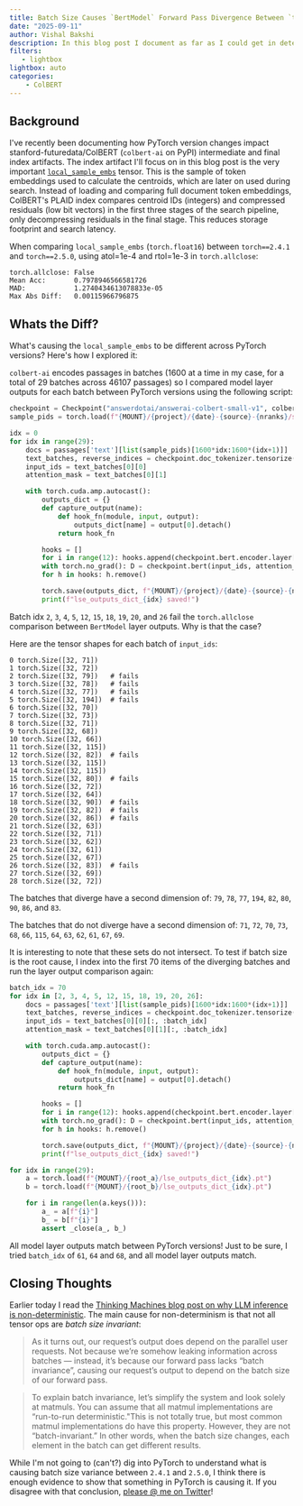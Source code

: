 ```yaml
---
title: Batch Size Causes `BertModel` Forward Pass Divergence Between `torch==2.4.1` and `torch==2.5.0` for `colbert-ai`.
date: "2025-09-11"
author: Vishal Bakshi
description: In this blog post I document as far as I could get in determining what caused a `BertModel` forward pass divergence between PyTorch versions `2.0.1` and `2.1.0`. Certain batch sizes yield different model layer outputs between PyTorch version, while other batch sizes don't.
filters:
   - lightbox
lightbox: auto
categories:
    - ColBERT
---
```


## Background

I've recently been documenting how PyTorch version changes impact stanford-futuredata/ColBERT (`colbert-ai` on PyPI) intermediate and final index artifacts. The index artifact I'll focus on in this blog post is the very important [`local_sample_embs`](https://github.com/stanford-futuredata/ColBERT/blob/501c29d9e0b7f7b393e36c4177ec2b141a253114/colbert/indexing/collection_indexer.py#L137) tensor. This is the sample of token embeddings used to calculate the centroids, which are later on used during search. Instead of loading and comparing full document token embeddings, ColBERT's PLAID index compares centroid IDs (integers) and compressed residuals (low bit vectors) in the first three stages of the search pipeline, only decompressing residuals in the final stage. This reduces storage footprint and search latency. 

When comparing `local_sample_embs` (`torch.float16`) between `torch==2.4.1` and `torch==2.5.0`, using atol=1e-4 and rtol=1e-3 in `torch.allclose`:

```
torch.allclose: False
Mean Acc:       0.7978946566581726      
MAD:            1.2740434613078833e-05  
Max Abs Diff:   0.00115966796875 
```

## Whats the Diff?

What's causing the `local_sample_embs` to be different across PyTorch versions? Here's how I explored it:

`colbert-ai` encodes passages in batches (1600 at a time in my case, for a total of 29 batches across 46107 passages) so I compared model layer outputs for each batch between PyTorch versions using the following script:

```python
checkpoint = Checkpoint("answerdotai/answerai-colbert-small-v1", colbert_config=config)
sample_pids = torch.load(f"{MOUNT}/{project}/{date}-{source}-{nranks}/sample_pids.pt")

idx = 0
for idx in range(29):
    docs = passages['text'][list(sample_pids)[1600*idx:1600*(idx+1)]]
    text_batches, reverse_indices = checkpoint.doc_tokenizer.tensorize(docs, bsize=config.index_bsize)
    input_ids = text_batches[0][0] 
    attention_mask = text_batches[0][1] 

    with torch.cuda.amp.autocast():
        outputs_dict = {}
        def capture_output(name):
            def hook_fn(module, input, output):
                outputs_dict[name] = output[0].detach()
            return hook_fn

        hooks = []
        for i in range(12): hooks.append(checkpoint.bert.encoder.layer[i].register_forward_hook(capture_output(f"{i}")))
        with torch.no_grad(): D = checkpoint.bert(input_ids, attention_mask=attention_mask)[0]
        for h in hooks: h.remove()

        torch.save(outputs_dict, f"{MOUNT}/{project}/{date}-{source}-{nranks}/lse_outputs_dict_{idx}.pt")
        print(f"lse_outputs_dict_{idx} saved!")
```

Batch idx `2`, `3`, `4`, `5`, `12`, `15`, `18`, `19`, `20`, and `26` fail the `torch.allclose` comparison between `BertModel` layer outputs. Why is that the case?

Here are the tensor shapes for each batch of `input_ids`:

```
0 torch.Size([32, 71])
1 torch.Size([32, 72])
2 torch.Size([32, 79])   # fails
3 torch.Size([32, 78])   # fails
4 torch.Size([32, 77])   # fails
5 torch.Size([32, 194])  # fails
6 torch.Size([32, 70])
7 torch.Size([32, 73])
8 torch.Size([32, 71])
9 torch.Size([32, 68])
10 torch.Size([32, 66])
11 torch.Size([32, 115])
12 torch.Size([32, 82])  # fails
13 torch.Size([32, 115])
14 torch.Size([32, 115])
15 torch.Size([32, 80])  # fails
16 torch.Size([32, 72])
17 torch.Size([32, 64])
18 torch.Size([32, 90])  # fails
19 torch.Size([32, 82])  # fails
20 torch.Size([32, 86])  # fails
21 torch.Size([32, 63])
22 torch.Size([32, 71])
23 torch.Size([32, 62])
24 torch.Size([32, 61])
25 torch.Size([32, 67])
26 torch.Size([32, 83])  # fails
27 torch.Size([32, 69])
28 torch.Size([32, 72])
```

The batches that diverge have a second dimension of: `79`, `78`, `77`, `194`, `82`, `80`, `90`, `86`, and `83`.

The batches that do not diverge have a second dimension of: `71`, `72`, `70`, `73`, `68`, `66`, `115`, `64`, `63`, `62`, `61`, `67`, `69`.

It is interesting to note that these sets do not intersect. To test if batch size is the root cause, I index into the first 70 items of the diverging batches and run the layer output comparison again:

```python
batch_idx = 70
for idx in [2, 3, 4, 5, 12, 15, 18, 19, 20, 26]:
    docs = passages['text'][list(sample_pids)[1600*idx:1600*(idx+1)]]
    text_batches, reverse_indices = checkpoint.doc_tokenizer.tensorize(docs, bsize=config.index_bsize)
    input_ids = text_batches[0][0][:, :batch_idx]
    attention_mask = text_batches[0][1][:, :batch_idx]

    with torch.cuda.amp.autocast():
        outputs_dict = {}
        def capture_output(name):
            def hook_fn(module, input, output):
                outputs_dict[name] = output[0].detach()
            return hook_fn

        hooks = []
        for i in range(12): hooks.append(checkpoint.bert.encoder.layer[i].register_forward_hook(capture_output(f"{i}")))
        with torch.no_grad(): D = checkpoint.bert(input_ids, attention_mask=attention_mask)[0]
        for h in hooks: h.remove()

        torch.save(outputs_dict, f"{MOUNT}/{project}/{date}-{source}-{nranks}/lse_outputs_dict_{idx}.pt")
        print(f"lse_outputs_dict_{idx} saved!")
```

```python
for idx in range(29):
    a = torch.load(f"{MOUNT}/{root_a}/lse_outputs_dict_{idx}.pt")
    b = torch.load(f"{MOUNT}/{root_b}/lse_outputs_dict_{idx}.pt")

    for i in range(len(a.keys())):
        a_ = a[f"{i}"]
        b_ = b[f"{i}"]
        assert _close(a_, b_)
```

All model layer outputs match between PyTorch versions! Just to be sure, I tried `batch_idx` of `61`, `64` and `68`, and all model layer outputs match.

## Closing Thoughts

Earlier today I read the [Thinking Machines blog post on why LLM inference is non-deterministic](https://thinkingmachines.ai/blog/defeating-nondeterminism-in-llm-inference/). The main cause for non-determinism is that not all tensor ops are _batch size invariant_:

> As it turns out, our request’s output does depend on the parallel user requests. Not because we’re somehow leaking information across batches — instead, it’s because our forward pass lacks “batch invariance”, causing our request’s output to depend on the batch size of our forward pass.

> To explain batch invariance, let’s simplify the system and look solely at matmuls. You can assume that all matmul implementations are “run-to-run deterministic."This is not totally true, but most common matmul implementations do have this property. However, they are not “batch-invariant.” In other words, when the batch size changes, each element in the batch can get different results.

While I'm not going to (can't?) dig into PyTorch to understand what is causing batch size variance between `2.4.1` and `2.5.0`, I think there is enough evidence to show that something in PyTorch is causing it. If you disagree with that conclusion, [please @ me on Twitter](https://x.com/vishal_learner)!